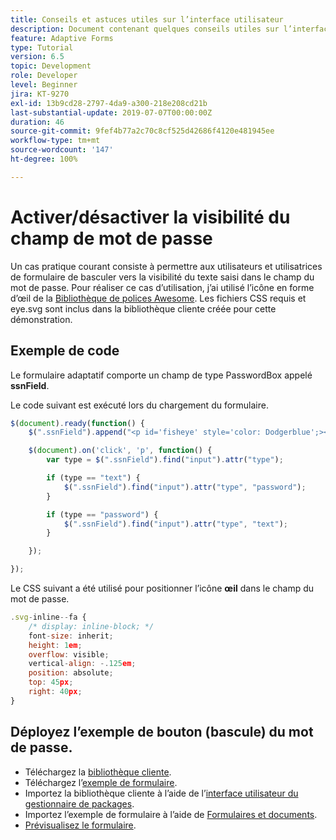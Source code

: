 ```yaml
---
title: Conseils et astuces utiles sur l’interface utilisateur
description: Document contenant quelques conseils utiles sur l’interface utilisateur
feature: Adaptive Forms
type: Tutorial
version: 6.5
topic: Development
role: Developer
level: Beginner
jira: KT-9270
exl-id: 13b9cd28-2797-4da9-a300-218e208cd21b
last-substantial-update: 2019-07-07T00:00:00Z
duration: 46
source-git-commit: 9fef4b77a2c70c8cf525d42686f4120e481945ee
workflow-type: tm+mt
source-wordcount: '147'
ht-degree: 100%

---
```


# Activer/désactiver la visibilité du champ de mot de passe

Un cas pratique courant consiste à permettre aux utilisateurs et utilisatrices de formulaire de basculer vers la visibilité du texte saisi dans le champ du mot de passe.
Pour réaliser ce cas d’utilisation, j’ai utilisé l’icône en forme d’œil de la [Bibliothèque de polices Awesome](https://fontawesome.com/). Les fichiers CSS requis et eye.svg sont inclus dans la bibliothèque cliente créée pour cette démonstration.



## Exemple de code

Le formulaire adaptatif comporte un champ de type PasswordBox appelé **ssnField**.

Le code suivant est exécuté lors du chargement du formulaire.

```javascript
$(document).ready(function() {
    $(".ssnField").append("<p id='fisheye' style='color: Dodgerblue';><i class='fa fa-eye'></i></p>");

    $(document).on('click', 'p', function() {
        var type = $(".ssnField").find("input").attr("type");

        if (type == "text") {
            $(".ssnField").find("input").attr("type", "password");
        }

        if (type == "password") {
            $(".ssnField").find("input").attr("type", "text");
        }

    });

});
```

Le CSS suivant a été utilisé pour positionner l’icône **œil** dans le champ du mot de passe.

```javascript
.svg-inline--fa {
    /* display: inline-block; */
    font-size: inherit;
    height: 1em;
    overflow: visible;
    vertical-align: -.125em;
    position: absolute;
    top: 45px;
    right: 40px;
}
```

## Déployez l’exemple de bouton (bascule) du mot de passe.

* Téléchargez la [bibliothèque cliente](assets/simple-ui-tips.zip).
* Téléchargez l’[exemple de formulaire](assets/simple-ui-tricks-form.zip).
* Importez la bibliothèque cliente à l’aide de l’[interface utilisateur du gestionnaire de packages](http://localhost:4502/crx/packmgr/index.jsp).
* Importez l’exemple de formulaire à l’aide de [Formulaires et documents](http://localhost:4502/aem/forms.html/content/dam/formsanddocuments).
* [Prévisualisez le formulaire](http://localhost:4502/content/dam/formsanddocuments/simpleuitips/jcr:content?wcmmode=disabled).
